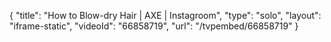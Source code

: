 {
    "title": "How to Blow-dry Hair | AXE | Instagroom",
    "type": "solo",
    "layout": "iframe-static",
    "videoId": "66858719",
    "url": "\/tvpembed\/66858719"
}
